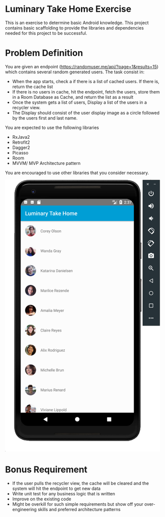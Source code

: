 # Luminary Take Home Exercise
This is an exercise to determine basic Android knowledge. This project contains basic scaffolding to provide the libraries and dependencies needed for this project to be successful.

# Problem Definition
You are given an endpoint (https://randomuser.me/api/?page=1&results=15) which contains several random generated users.
The task consist in:
  * When the app starts, check a if there is a list of cached users. If there is, return the cache list
  * If there is no users in cache, hit the endpoint, fetch the users, store them in a Room Database as Cache, and return the list as a result
  * Once the system gets a list of users, Display a list of the users in a recycler view.
  * The Display should consist of the user display image as a circle followed by the users first and last name.


You are expected to use the following libraries
* RxJava2
* Retrofit2
* Dagger2
* Picasso
* Room
* MVVM/ MVP Architecture pattern

You are encouraged to use other libraries that you consider necessary.

![Image of final result](./final_result.png)

# Bonus Requirement
* If the user pulls the recycler view, the cache will be cleared and the system will hit the endpoint to get new data
* Write unit test for any business logic that is written
* Improve on the existing code
* Might be overkill for such simple requirements but show off your over-engineering skills and preferred architecture patterns   

